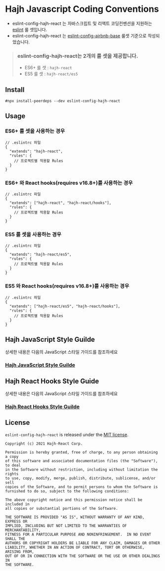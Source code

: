 # Hajh Javascript Coding Conventions
- eslint-config-hajh-react 는 자바스크립트 및 리액트 코딩컨벤션을 지원하는 [eslint](http://eslint.org/) 룰 셋입니다.
- eslint-config-hajh-react 는 [eslint-config-airbnb-base](https://github.com/airbnb/javascript/tree/master/packages/eslint-config-airbnb-base) 룰셋 기준으로 작성되었습니다.

> ### eslint-config-hajh-react는 2개의 룰 셋을 제공합니다.
> - ES6+ 룰 셋 : `hajh-react`
> - ES5 룰 셋 : `hajh-react/es5`

## Install
```
#npx install-peerdeps --dev eslint-config-hajh-react
```

## Usage
### ES6+ 룰 셋을 사용하는 경우
```
// .eslintrc 파일
{
  "extends": "hajh-react",
  "rules": {
    // 프로젝트별 적용할 Rules
  }
}
```

### ES6+ 와 React hooks(requires v16.8+)를 사용하는 경우
```
// .eslintrc 파일
{
  "extends": ["hajh-react", "hajh-react/hooks"],
  "rules": {
    // 프로젝트별 적용할 Rules
  }
}
```

### ES5 룰 셋을 사용하는 경우
```
// .eslintrc 파일
{
  "extends": "hajh-react/es5",
  "rules": {
    // 프로젝트별 적용할 Rules
  }
}
```

### ES5 와 React hooks(requires v16.8+)를 사용하는 경우
```
// .eslintrc 파일
{
  "extends": ["hajh-react/es5", "hajh-react/hooks"],
  "rules": {
    // 프로젝트별 적용할 Rules
  }
}
```

## Hajh JavaScript Style Guilde
상세한 내용은 다음의 JavaScript 스타일 가이드를 참조하세요  
### [Hajh JavaScript Style Guilde](STYLE_GUIDE.md)

## Hajh React Hooks Style Guide
상세한 내용은 다음의 JavaScript 스타일 가이드를 참조하세요
### [Hajh React Hooks Style Guilde](REACT_STYLE_GUIDE.md)


## License
`eslint-config-hajh-react` is released under the [MIT license](LICENSE).

```
Copyright (c) 2021 Hajh-React Corp.

Permission is hereby granted, free of charge, to any person obtaining a copy
of this software and associated documentation files (the "Software"), to deal
in the Software without restriction, including without limitation the rights
to use, copy, modify, merge, publish, distribute, sublicense, and/or sell
copies of the Software, and to permit persons to whom the Software is
furnished to do so, subject to the following conditions:

The above copyright notice and this permission notice shall be included in
all copies or substantial portions of the Software.

THE SOFTWARE IS PROVIDED "AS IS", WITHOUT WARRANTY OF ANY KIND, EXPRESS OR
IMPLIED, INCLUDING BUT NOT LIMITED TO THE WARRANTIES OF MERCHANTABILITY,
FITNESS FOR A PARTICULAR PURPOSE AND NONINFRINGEMENT.  IN NO EVENT SHALL THE
AUTHORS OR COPYRIGHT HOLDERS BE LIABLE FOR ANY CLAIM, DAMAGES OR OTHER
LIABILITY, WHETHER IN AN ACTION OF CONTRACT, TORT OR OTHERWISE, ARISING FROM,
OUT OF OR IN CONNECTION WITH THE SOFTWARE OR THE USE OR OTHER DEALINGS IN
THE SOFTWARE.
```
